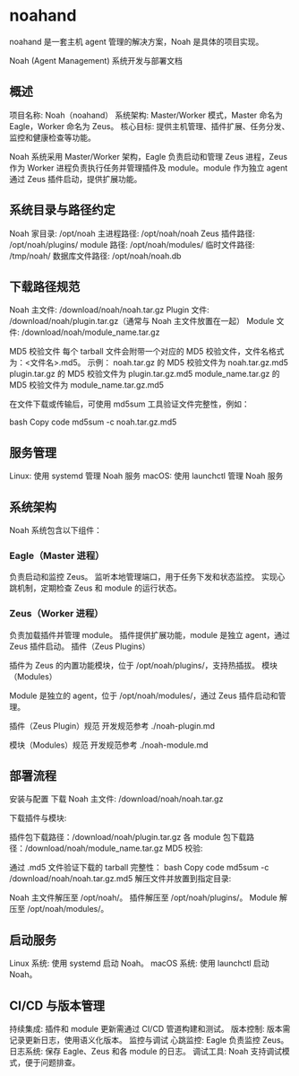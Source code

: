 # noahand

noahand 是一套主机 agent 管理的解决方案，Noah 是具体的项目实现。

Noah (Agent Management) 系统开发与部署文档

## 概述
项目名称: Noah（noahand）
系统架构: Master/Worker 模式，Master 命名为 Eagle，Worker 命名为 Zeus。
核心目标: 提供主机管理、插件扩展、任务分发、监控和健康检查等功能。

Noah 系统采用 Master/Worker 架构，Eagle 负责启动和管理 Zeus 进程，Zeus 作为 Worker 进程负责执行任务并管理插件及 module。module 作为独立 agent 通过 Zeus 插件启动，提供扩展功能。


## 系统目录与路径约定
Noah 家目录: /opt/noah
主进程路径: /opt/noah/noah
Zeus 插件路径: /opt/noah/plugins/
module 路径: /opt/noah/modules/
临时文件路径: /tmp/noah/
数据库文件路径: /opt/noah/noah.db


## 下载路径规范
Noah 主文件: /download/noah/noah.tar.gz
Plugin 文件: /download/noah/plugin.tar.gz（通常与 Noah 主文件放置在一起）
Module 文件: /download/noah/module_name.tar.gz

MD5 校验文件
每个 tarball 文件会附带一个对应的 MD5 校验文件，文件名格式为：<文件名>.md5。
示例：
noah.tar.gz 的 MD5 校验文件为 noah.tar.gz.md5
plugin.tar.gz 的 MD5 校验文件为 plugin.tar.gz.md5
module_name.tar.gz 的 MD5 校验文件为 module_name.tar.gz.md5

在文件下载或传输后，可使用 md5sum 工具验证文件完整性，例如：

bash
Copy code
md5sum -c noah.tar.gz.md5


## 服务管理
Linux: 使用 systemd 管理 Noah 服务
macOS: 使用 launchctl 管理 Noah 服务


## 系统架构
Noah 系统包含以下组件：

### Eagle（Master 进程）

负责启动和监控 Zeus。
监听本地管理端口，用于任务下发和状态监控。
实现心跳机制，定期检查 Zeus 和 module 的运行状态。


### Zeus（Worker 进程）

负责加载插件并管理 module。
插件提供扩展功能，module 是独立 agent，通过 Zeus 插件启动。
插件（Zeus Plugins）

插件为 Zeus 的内置功能模块，位于 /opt/noah/plugins/，支持热插拔。
模块（Modules）

Module 是独立的 agent，位于 /opt/noah/modules/，通过 Zeus 插件启动和管理。

插件（Zeus Plugin）规范
开发规范参考 ./noah-plugin.md


模块（Modules）规范
开发规范参考 ./noah-module.md


## 部署流程

安装与配置
下载 Noah 主文件: /download/noah/noah.tar.gz

下载插件与模块:

插件包下载路径：/download/noah/plugin.tar.gz
各 module 包下载路径：/download/noah/module_name.tar.gz
MD5 校验:

通过 .md5 文件验证下载的 tarball 完整性：
bash
Copy code
md5sum -c /download/noah/noah.tar.gz.md5
解压文件并放置到指定目录:

Noah 主文件解压至 /opt/noah/。
插件解压至 /opt/noah/plugins/。
Module 解压至 /opt/noah/modules/。

## 启动服务
Linux 系统: 使用 systemd 启动 Noah。
macOS 系统: 使用 launchctl 启动 Noah。

## CI/CD 与版本管理
持续集成: 插件和 module 更新需通过 CI/CD 管道构建和测试。
版本控制: 版本需记录更新日志，使用语义化版本。
监控与调试
心跳监控: Eagle 负责监控 Zeus。
日志系统: 保存 Eagle、Zeus 和各 module 的日志。
调试工具: Noah 支持调试模式，便于问题排查。
